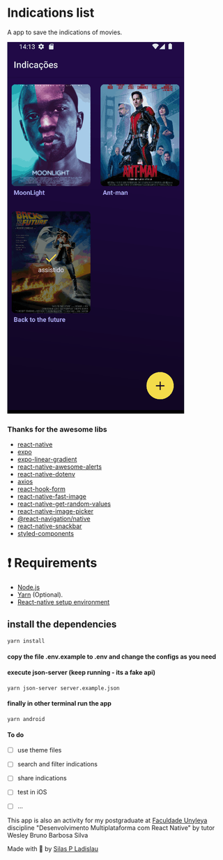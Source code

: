 # Indications list

A app to save the indications of movies.



![demo](demo.gif)

### Thanks for the awesome libs

- [react-native](https://reactnative.dev/)
- [expo](https://expo.dev/)
- [expo-linear-gradient](https://docs.expo.dev/versions/latest/sdk/linear-gradient/)
- [react-native-awesome-alerts](https://github.com/rishabhbhatia/react-native-awesome-alerts)
- [react-native-dotenv](https://github.com/goatandsheep/react-native-dotenv)
- [axios](https://github.com/axios/axios)
- [react-hook-form](https://github.com/react-hook-form/react-hook-form)
- [react-native-fast-image](https://github.com/DylanVann/react-native-fast-image)
- [react-native-get-random-values](https://github.com/LinusU/react-native-get-random-values)
- [react-native-image-picker](https://github.com/react-native-image-picker/react-native-image-picker)
- [@react-navigation/native](https://github.com/react-navigation/react-navigation)
- [react-native-snackbar](https://github.com/cooperka/react-native-snackbar)
- [styled-components](https://github.com/styled-components/styled-components)

# ❗️ Requirements

- [Node.js](https://nodejs.org/en/)
- [Yarn](https://classic.yarnpkg.com/en/) (Optional).
- [React-native setup environment](https://reactnative.dev/docs/environment-setup)


## install the dependencies
```
yarn install
```

#### copy the file .env.example to .env and change the configs as you need

#### execute json-server (keep running - its a fake api)
```
yarn json-server server.example.json
```

#### finally in other terminal run the app
```
yarn android
```

#### To do
- [ ] use theme files
- [ ] search and filter indications
- [ ] share indications
- [ ] test in iOS
- [ ] ...


This app is also an activity for my postgraduate at [Faculdade Unyleya](https://unyleya.edu.br/)
discipline "Desenvolvimento Multiplataforma com React Native" by tutor Wesley Bruno Barbosa Silva

Made with 💜 by [Silas P Ladislau](https://www.linkedin.com/in/silas-pinho-ladislau-2993b329)
